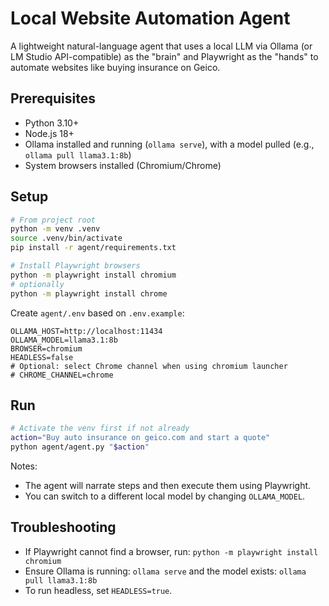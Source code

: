 # Local Website Automation Agent

A lightweight natural-language agent that uses a local LLM via Ollama (or LM Studio API-compatible) as the "brain" and Playwright as the "hands" to automate websites like buying insurance on Geico.

## Prerequisites
- Python 3.10+
- Node.js 18+
- Ollama installed and running (`ollama serve`), with a model pulled (e.g., `ollama pull llama3.1:8b`)
- System browsers installed (Chromium/Chrome)

## Setup
```bash
# From project root
python -m venv .venv
source .venv/bin/activate
pip install -r agent/requirements.txt

# Install Playwright browsers
python -m playwright install chromium
# optionally
python -m playwright install chrome
```

Create `agent/.env` based on `.env.example`:
```env
OLLAMA_HOST=http://localhost:11434
OLLAMA_MODEL=llama3.1:8b
BROWSER=chromium
HEADLESS=false
# Optional: select Chrome channel when using chromium launcher
# CHROME_CHANNEL=chrome
```

## Run
```bash
# Activate the venv first if not already
action="Buy auto insurance on geico.com and start a quote"
python agent/agent.py "$action"
```

Notes:
- The agent will narrate steps and then execute them using Playwright.
- You can switch to a different local model by changing `OLLAMA_MODEL`.

## Troubleshooting
- If Playwright cannot find a browser, run: `python -m playwright install chromium`
- Ensure Ollama is running: `ollama serve` and the model exists: `ollama pull llama3.1:8b`
- To run headless, set `HEADLESS=true`.
